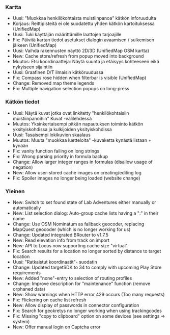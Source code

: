 ### Kartta
- Uusi: "Muokkaa henkilökohtaista muistiinpanoa" kätkön inforuudulta
- Korjaus: Reittipisteitä ei ole suodatettu yhden kätkön kartoituksessa (UnifiedMap)
- Uusi: Tuki käyttäjän määrittämille laattojen tarjoajille
- Fix: Päivitä kartan tiedot asetukset dialogin avaamisen / sulkemisen jälkeen (UnifiedMap)
- Uusi: Vaihda rakennusten näyttö 2D/3D (UnifiedMap OSM kartta)
- New: Cache store/refresh from popup moved into background
- Muutos: Etsi koordinaatteja: Näytä suunta ja etäisyys kohteeseen eikä nykyiseen sijaintiin
- Uusi: Graafinen D/T ilmaisin kätköruudussa
- Fix: Compass rose hidden when filterbar is visible (UnifiedMap)
- Change: Removed map theme legends
- Fix: Multiple navigation selection popups on long-press

### Kätkön tiedot
- Uusi: Näytä kuvat jotka ovat linkitetty "henkilökohtaisiin muistiinpanoihin" Kuvat -välilehdessä
- Muutos: Yksinkertaisempi pitkän napautuksen toiminto kätkön yksityiskohdissa ja kulkijoiden yksityiskohdissa
- Uusi: Tasaisempi lokikuvien skaalaus
- Muutos: Muuta "muokkaa luetteloita" -kuvaketta kynästä listaan + kynään
- Fix: vanity function failing on long strings
- Fix: Wrong parsing priority in formula backup
- Change: Allow larger integer ranges in formulas (disallow usage of negation)
- New: Allow user-stored cache images on creating/editing log
- Fix: Spoiler images no longer being loaded (website change)

### Yleinen
- New: Switch to set found state of Lab Adventures either manually or automatically
- New: List selection dialog: Auto-group cache lists having a ":" in their name
- Change: Use OSM Nominatum as fallback geocoder, replacing MapQuest geocoder (which is no longer working for us)
- Change: Updated integrated BRouter to v1.7.5
- New: Read elevation info from track on import
- New: API to Locus now supporting cache size "virtual"
- Fix: Search results for a location no longer sorted by distance to target location
- Uusi: "Ratkaistut koordinaatit"- suodatin
- Change: Updated targetSDK to 34 to comply with upcoming Play Store requirements
- New: Added "none"-entry to selection of routing profiles
- Change: Improve description for "maintenance" function (remove orphaned data)
- New: Show warnings when HTTP error 429 occurs (Too many requests)
- Fix: Flickering on cache list refresh
- New: Allow display of passwords in connector configuration
- Fix: Search for geokretys no longer working when using trackingcodes
- Fix: Missing "copy to clipboard" option on some devices (see settings => system)
- New: Offer manual login on Captcha error

